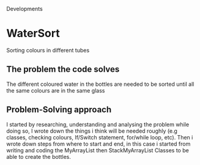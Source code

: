  Developments
# WaterSort
Sorting colours in different tubes

## The problem the code solves
The different coloured water in the bottles are needed to be sorted until all the same colours are in the same glass

## Problem-Solving approach
I started by researching, understanding and analysing the problem while doing so, I wrote down the things i think will be needed roughly (e.g classes, checking colours, If/Switch statement, for/while loop, etc). Then i wrote down steps from where to start and end, in this case i started from writing and coding the MyArrayList then StackMyArrayList Classes to be able to create the bottles.



